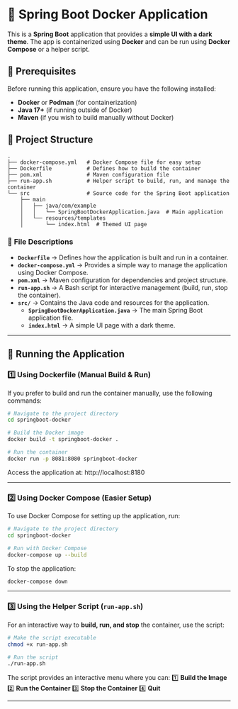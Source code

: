 # 🚀 Spring Boot Docker Application

This is a **Spring Boot** application that provides a **simple UI with a dark theme**. The app is containerized using **Docker** and can be run using **Docker Compose** or a helper script.

## 📌 Prerequisites

Before running this application, ensure you have the following installed:

- **Docker** or **Podman** (for containerization)
- **Java 17+** (if running outside of Docker)
- **Maven** (if you wish to build manually without Docker)

## 📂 Project Structure

```
.
├── docker-compose.yml   # Docker Compose file for easy setup
├── Dockerfile           # Defines how to build the container
├── pom.xml              # Maven configuration file
├── run-app.sh           # Helper script to build, run, and manage the container
└── src                  # Source code for the Spring Boot application
    ├── main
    │   ├── java/com/example
    │   │   └── SpringBootDockerApplication.java  # Main application
    │   └── resources/templates
    │       └── index.html  # Themed UI page
```

### 📄 **File Descriptions**

- **`Dockerfile`** → Defines how the application is built and run in a container.
- **`docker-compose.yml`** → Provides a simple way to manage the application using Docker Compose.
- **`pom.xml`** → Maven configuration for dependencies and project structure.
- **`run-app.sh`** → A Bash script for interactive management (build, run, stop the container).
- **`src/`** → Contains the Java code and resources for the application.
  - **`SpringBootDockerApplication.java`** → The main Spring Boot application file.
  - **`index.html`** → A simple UI page with a dark theme.

---

## 🚀 Running the Application

### **1️⃣ Using Dockerfile** (Manual Build & Run)

If you prefer to build and run the container manually, use the following commands:

```bash
# Navigate to the project directory
cd springboot-docker

# Build the Docker image
docker build -t springboot-docker .

# Run the container
docker run -p 8081:8080 springboot-docker
```

Access the application at: http\://localhost:8180

---

### **2️⃣ Using Docker Compose** (Easier Setup)

To use Docker Compose for setting up the application, run:

```bash
# Navigate to the project directory
cd springboot-docker

# Run with Docker Compose
docker-compose up --build
```

To stop the application:

```bash
docker-compose down
```

---

### **3️⃣ Using the Helper Script** (`run-app.sh`)

For an interactive way to **build, run, and stop** the container, use the script:

```bash
# Make the script executable
chmod +x run-app.sh

# Run the script
./run-app.sh
```

The script provides an interactive menu where you can:
1️⃣ **Build the Image**
2️⃣ **Run the Container**
3️⃣ **Stop the Container**
4️⃣ **Quit**

---


